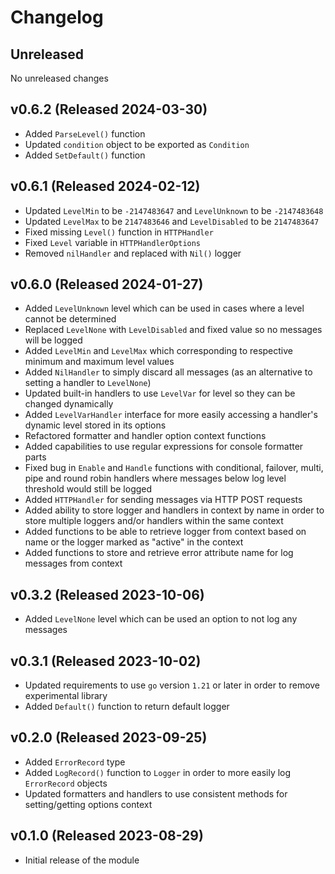 # Changelog

## Unreleased

No unreleased changes

## v0.6.2 (Released 2024-03-30)

* Added `ParseLevel()` function
* Updated `condition` object to be exported as `Condition`
* Added `SetDefault()` function
  
## v0.6.1 (Released 2024-02-12)

* Updated `LevelMin` to be `-2147483647` and `LevelUnknown` to be `-2147483648`
* Updated `LevelMax` to be `2147483646` and `LevelDisabled` to be `2147483647`
* Fixed missing `Level()` function in `HTTPHandler`
* Fixed `Level` variable in `HTTPHandlerOptions`
* Removed `nilHandler` and replaced with `Nil()` logger

## v0.6.0 (Released 2024-01-27)

* Added `LevelUnknown` level which can be used in cases where a level cannot be determined
* Replaced `LevelNone` with `LevelDisabled` and fixed value so no messages will be logged
* Added `LevelMin` and `LevelMax` which corresponding to respective minimum and maximum level values
* Added `NilHandler` to simply discard all messages (as an alternative to setting a handler to `LevelNone`)
* Updated built-in handlers to use `LevelVar` for level so they can be changed dynamically
* Added `LevelVarHandler` interface for more easily accessing a handler's dynamic level stored in its options
* Refactored formatter and handler option context functions
* Added capabilities to use regular expressions for console formatter parts
* Fixed bug in `Enable` and `Handle` functions with conditional, failover, multi, pipe and round robin handlers where messages below log level threshold would still be logged
* Added `HTTPHandler` for sending messages via HTTP POST requests
* Added ability to store logger and handlers in context by name in order to store multiple loggers and/or handlers within the same context
* Added functions to be able to retrieve logger from context based on name or the logger marked as "active" in the context
* Added functions to store and retrieve error attribute name for log messages from context
  
## v0.3.2 (Released 2023-10-06)

* Added `LevelNone` level which can be used an option to not log any messages
  
## v0.3.1 (Released 2023-10-02)

* Updated requirements to use `go` version `1.21` or later in order to remove experimental library
* Added `Default()` function to return default logger

## v0.2.0 (Released 2023-09-25)

* Added `ErrorRecord` type
* Added `LogRecord()` function to `Logger` in order to more easily log `ErrorRecord` objects
* Updated formatters and handlers to use consistent methods for setting/getting options context
  
## v0.1.0 (Released 2023-08-29)

* Initial release of the module
